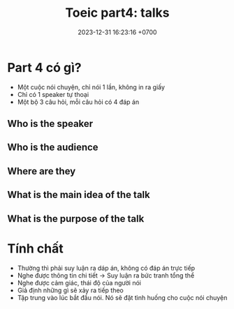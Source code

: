 ﻿---
layout: post
title:  "Toeic part4: talks"
date:   2023-12-31 16:23:16 +0700
categories: toeic part4
---

# Part 4 có gì?
- Một cuộc nói chuyện, chỉ nói 1 lần, không in ra giấy
- Chỉ có 1 speaker tự thoại
- Một bộ 3 câu hỏi, mỗi câu hỏi có 4 đáp án

## Who is the speaker
## Who is the audience
## Where are they
## What is the main idea of the talk
## What is the purpose of the talk

# Tính chất
- Thường thì phải suy luận ra dáp án, không có đáp án trực tiếp
- Nghe được thông tin chi tiết -> Suy luận ra bức tranh tổng thể
- Nghe được cảm giác, thái độ của người nói
- Giả định những gì sẽ xảy ra tiếp theo
- Tập trung vào lúc bắt đầu nói. Nó sẽ đặt tình huống cho cuộc nói chuyện